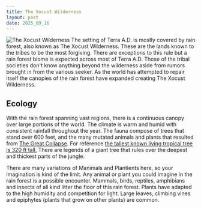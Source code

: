 ```yaml
---
title: The Xocust Wilderness
layout: post
date: 2025_09_16
---
```


![The Xocust Wilderness](TheXocustWilderness.jpg)
The setting of Terra A.D. is mostly covered by rain forest, also known as The Xocust Wilderness. These are the lands known to the tribes to be the most forgiving. There are exceptions to this rule but a rain forest biome is expected across most of Terra A.D. Those of the tribal societies don't know anything beyond the wilderness aside from rumors brought in from the various seeker. As the world has attempted to repair itself the canopies of the rain forest have expanded creating The Xocust Wilderness.
## Ecology

With the rain forest spanning vast regions, there is a continuous canopy over large portions of the world. The climate is warm and humid with consistent rainfall throughout the year. The fauna compose of trees that stand over 600 feet, and the many mutated animals and plants that resulted from [The Great Collapse](2025-09-16-Welcome_to_Terra_AD.md). For reference [the tallest known living tropical tree is 320 ft tall.](https://en.wikipedia.org/wiki/Menara_(tree)) There are legends of a giant tree that rules over the deepest and thickest parts of the jungle.

There are many variations of Manimals and Plantients here, so your imagination is kind of the limit. Any animal or plant you could imagine in the rain forest is a possible encounter. Mammals, birds, reptiles, amphibians and insects of all kind litter the floor of this rain forest. Plants have adapted to the high humidity and competition for light. Large leaves, climbing vines and epiphytes (plants that grow on other plants) are common. 

